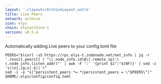 ```yaml
---
layout: '~/layouts/ArchiveLayout.astro'
title: Live Peers
network: archive
icon: elys
chain: elysarchive-1
version: v0.5.4
---
```

Automatically adding Live peers to your config.toml file
```
PEERS="$(curl -sS https://rpc.elys-t.indonode.net/net_info | jq -r '.result.peers[] | "\(.node_info.id)@\(.remote_ip):\(.node_info.listen_addr)"' | awk -F ':' '{print $1":"$(NF)}' | sed -z 's|\n|,|g;s|.$||')"
sed -i -e "s|^persistent_peers *=.*|persistent_peers = \"$PEERS\"|" $HOME/.elys/config/config.toml
```
